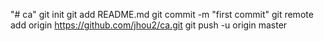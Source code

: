 "# ca"  git init git add README.md git commit -m "first commit" git remote add origin https://github.com/jhou2/ca.git git push -u origin master
